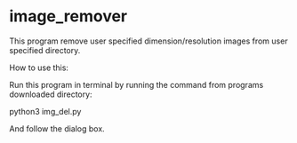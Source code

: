 # image_remover
This program remove user specified dimension/resolution images from user specified directory.

How to use this:

Run this program in terminal by running the command from programs downloaded directory:

python3 img_del.py

And follow the dialog box.